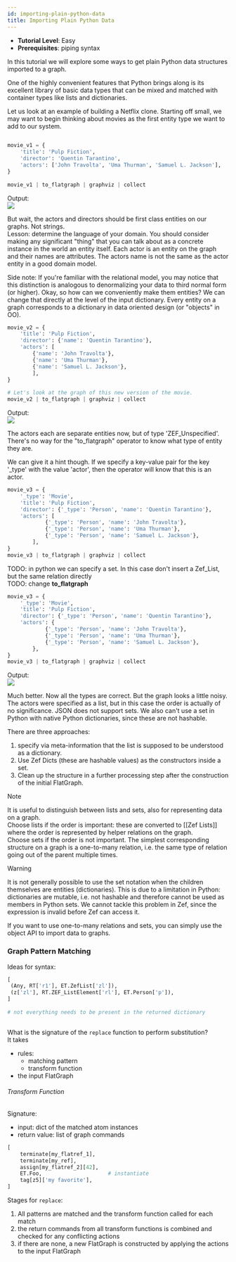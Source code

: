 ```yaml
---
id: importing-plain-python-data
title: Importing Plain Python Data
---
```


- **Tutorial Level**: Easy  
- **Prerequisites**: piping syntax  
  
In this tutorial we will explore some ways to get plain Python data structures imported to a graph.  
  
One of the highly convenient features that Python brings along is its excellent library of basic data types that can be mixed and matched with container types like lists and dictionaries.  
  
Let us look at an example of building a Netflix clone. Starting off small, we may want to begin thinking about movies as the first entity type we want to add to our system.  
  
```python  
  
movie_v1 = {  
    'title': 'Pulp Fiction',  
    'director': 'Quentin Tarantino',  
    'actors': ['John Travolta', 'Uma Thurman', 'Samuel L. Jackson'],  
}   
  
movie_v1 | to_flatgraph | graphviz | collect  
```  
  
Output:  
![](c76ae4a8a2cc3377081ca1a4a131fdaca45c625f1abe3b9ad1c472d1dbe8b4a2.png)  
  
But wait, the actors and directors should be first class entities on our graphs. Not strings.  
Lesson: determine the language of your domain. You should consider making any significant "thing" that you can talk about as a concrete instance in the world an entity itself. Each actor is an entity on the graph and their names are attributes. The actors name is not the same as the actor entity in a good domain model.   
  
Side note: If you're familiar with the relational model, you may notice that this distinction is analogous to denormalizing your data to third normal form (or higher). Okay, so how can we conveniently make them entities? We can change that directly at the level of the input dictionary. Every entity on a graph corresponds to a dictionary in data oriented design (or "objects" in OO).  
  
```python  
movie_v2 = {  
    'title': 'Pulp Fiction',  
    'director': {'name': 'Quentin Tarantino'},  
    'actors': [  
        {'name': 'John Travolta'},  
        {'name': 'Uma Thurman'},  
        {'name': 'Samuel L. Jackson'},          
        ],  
}   
  
# Let's look at the graph of this new version of the movie.  
movie_v2 | to_flatgraph | graphviz | collect  
```  
  
  
Output:  
![](74628db13ed0157fff2441fdfe5f64f29e6f4567c6ade406b2e9ad1c5e59413a.png)  
  
  
The actors each are separate entities now, but of type 'ZEF_Unspecified'. There's no way for the "to_flatgraph" operator to know what type of entity they are.  
  
We can give it a hint though. If we specify a key-value pair for the key '_type' with the value 'actor', then the operator will know that this is an actor.  
  
```python  
movie_v3 = {  
    '_type': 'Movie',  
    'title': 'Pulp Fiction',  
    'director': {'_type': 'Person', 'name': 'Quentin Tarantino'},  
    'actors': [  
            {'_type': 'Person', 'name': 'John Travolta'},  
            {'_type': 'Person', 'name': 'Uma Thurman'},  
            {'_type': 'Person', 'name': 'Samuel L. Jackson'},          
        ],  
}   
movie_v3 | to_flatgraph | graphviz | collect  
```  
  
  
TODO:  in python we can specify a set. In this case don't insert a Zef_List, but the same relation directly  
TODO: change **to_flatgraph**  
```python  
movie_v3 = {  
    '_type': 'Movie',  
    'title': 'Pulp Fiction',  
    'director': {'_type': 'Person', 'name': 'Quentin Tarantino'},  
    'actors': {  
            {'_type': 'Person', 'name': 'John Travolta'},  
            {'_type': 'Person', 'name': 'Uma Thurman'},  
            {'_type': 'Person', 'name': 'Samuel L. Jackson'},          
        },  
}   
movie_v3 | to_flatgraph | graphviz | collect  
```  
  
  
Output:  
![](47cc7b1f60354039aad108ad6ed8fa90bc837b107bea72cdc697699125fadce6.png)  
  
Much better. Now all the types are correct. But the graph looks a little noisy. The actors were specified as a list, but in this case the order is actually of no significance. JSON does not support sets. We also can't use a set in Python with native Python dictionaries, since these are not hashable.  
  
There are three approaches:  
1. specify via meta-information that the list is supposed to be understood as a dictionary.  
2. Use Zef Dicts (these are hashable values) as the constructors inside a set.  
3. Clean up the structure in a further processing step after the construction of the initial FlatGraph.  
  
  
  
  
>[!note]  
> It is useful to distinguish between lists and sets, also for representing data on a graph.   
> Choose lists if the order is important: these are converted to [[Zef Lists]] where the order is represented by helper relations on the graph.  
> Choose sets if the order is not important. The simplest corresponding structure on a graph is a one-to-many relation, i.e. the same type of relation going out of the parent multiple times.  
  
>[!warning]   
>It is not generally possible to use the set notation when the children themselves are entities (dictionaries). This is due to a limitation in Python: dictionaries are mutable, i.e. not hashable and therefore cannot be used as members in Python sets. We cannot tackle this problem in Zef, since the expression is invalid before Zef can access it.  
>  
>If you want to use one-to-many relations and sets, you can simply use the object API to import data to graphs.  
  
  
  
  
### Graph Pattern Matching  
Ideas for syntax:  
```python  
[  
 (Any, RT['r1'], ET.ZefList['zl']),  
 (z['zl'], RT.ZEF_ListElement['rl'], ET.Person['p']),   
]  
  
# not everything needs to be present in the returned dictionary  
  
```  
  
What is the signature of the `replace` function to perform substitution?  
It takes  
- rules:  
	- matching pattern  
	- transform function  
- the input FlatGraph  
  
  
###### Transform Function  
Signature:  
- input: dict of the matched atom instances  
- return value: list of graph commands  
  
```python  
[  
	terminate[my_flatref_1],  
	terminate[my_ref],  
	assign[my_flatref_2][42],  
	ET.Foo,                     # instantiate  
	tag[z5]['my favorite'],  
]  
```  
  
Stages for `replace`:  
1. All patterns are matched and the transform function called for each match  
2. the return commands from all transform functions is combined and checked for any conflicting actions  
3. if there are none, a new FlatGraph is constructed by applying the actions to the input FlatGraph  
  
  
